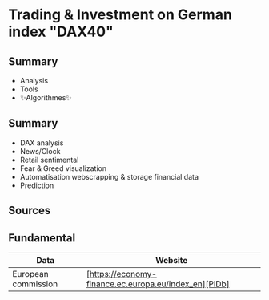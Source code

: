 # Trading & Investment on German index "DAX40"

## Summary


- Analysis
- Tools
- ✨Algorithmes✨


## Summary

- DAX analysis
- News/Clock
- Retail sentimental
- Fear & Greed visualization 
- Automatisation webscrapping & storage financial data
- Prediction 


## Sources

## Fundamental

| Data | Website |
| ------ | ------ |
| European commission | [https://economy-finance.ec.europa.eu/index_en][PlDb] |
